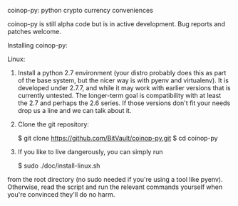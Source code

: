 coinop-py: python crypto currency conveniences


coinop-py is still alpha code but is in active development. Bug reports and
patches welcome.


Installing coinop-py:

Linux:

1. Install a python 2.7 environment (your distro probably does this as part of
   the base system, but the nicer way is with pyenv and virtualenv).  It is
   developed under 2.7.7, and while it may work with earlier versions that is
   currently untested. The longer-term goal is compatibility with at least the
   2.7 and perhaps the 2.6 series. If those versions don't fit your needs drop
   us a line and we can talk about it.

2. Clone the git repository:

    $ git clone https://github.com/BitVault/coinop-py.git
    $ cd coinop-py

2. If you like to live dangerously, you can simply run

    $ sudo ./doc/install-linux.sh

from the root directory (no sudo needed if you're using a tool like pyenv).
Otherwise, read the script and run the relevant commands yourself when you're
convinced they'll do no harm.
